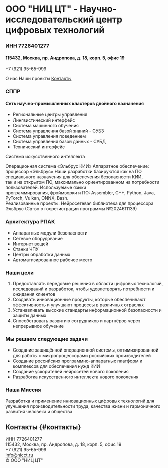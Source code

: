 <link rel="stylesheet" href="styletest.css">


# ООО "НИЦ ЦТ" - Научно-исследовательский центр цифровых технологий
  

###    ИНН 7726401277
#### 115432, Москва, пр. Андропова, д. 18, корп. 5, офис 19
+7 (921) 95-65-999 <br>

        
О нас
Наши проекты
[Контакты](#контакты) 
  
### СППР
#### Сеть научно-промышленных кластеров двойного назначения
        
- Региональные центры управления
- Лингвистический интерфейс
- Система машинного обучения
- Система управления базой знаний - СУБЗ
- Система управления поведением
- Система управления базой данных - СУБД
- Технический интерфейс
          
         

Система искусственного интеллекта
            
Операционная система «Эльбрус КИИ»
Аппаратное обеспечение: процессор «Эльбрус»
Наши разработки базируются как на ПО специального назначения для обеспечения безопасности КИИ,<br />
так и на открытом ПО, максимально ориентированном на потребности пользователей. Используемые языки<br />
программирования, фрэймворки и ПО: Assembler, C++, Python, Java, PyTorch, Vulkan, ONNX, Bash.<br>
Реализованные проекты: Нейросетевая библиотека для процессора Эльбрус (Св-во о госрегистрации программы №2024611139)
            
### Архитектура РПАК
            
*   Аппаратные модули безопасности
*   Сетевое оборудование
*   Интернет вещей
*   Станки ЧПУ
*   Центры обработки данных
*   Автоматизированное рабочее место
          

       
### Наши цели

1.  Предоставлять передовые решения в области цифровых технологий, исследований и разработок, чтобы удовлетворять потребности и ожидания клиентов
2.  Cоздавать инновационные продукты, которые обеспечивают эффективность и улучшают процессы в различных отраслях
3.  Устанавливать высокие стандарты информационной безопасности и защиты данных
4.  Способствовать развитию сотрудников и партнёров через непрерывное обучение
           

        
### Мы решаем следующие задачи

*   Создание защищённой операционной системы, оптимизированной для работы с микропроцессорами российских производителей
*   Создание российских программно-аппаратных платформ и комплексов для обеспечения нужд КИИ
*   Cоздание ускорителей нейросетей нового поколения
*   Разработка искусственного интеллекта нового поколения
          
### Наша Миссия

Разработка и применение инновационных цифровых технологий для улучшения производительности труда, качества жизни и гармоничного развития человека и общества 

## Контакты {#контакты}
ИНН 7726401277<br>
115432, Москва, пр. Андропова, д. 18, корп. 5, офис 19 <br>
+7 (921) 95-65-999 <br>
[info@nicct.ru](info@nicct.ru) <br>
© ООО "НИЦ ЦТ"
    
